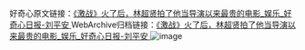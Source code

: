 好奇心原文链接：[《激战》火了后，林超贤拍了他当导演以来最贵的电影_娱乐_好奇心日报-刘平安 ](https://www.qdaily.com/articles/10801.html)
WebArchive归档链接：[《激战》火了后，林超贤拍了他当导演以来最贵的电影_娱乐_好奇心日报-刘平安 ](http://web.archive.org/web/20190623163220/https://www.qdaily.com/articles/10801.html)
![image](http://ww3.sinaimg.cn/large/007d5XDply1g3wcqxzr5xj30u03p5hdt)